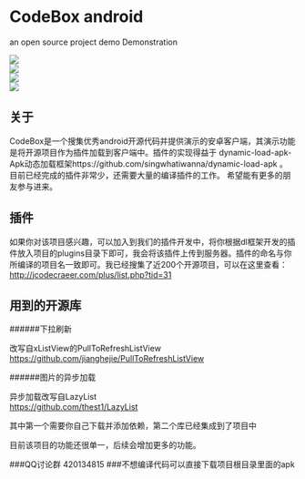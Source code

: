 CodeBox android
=======

an open source project demo Demonstration

![](https://github.com/jianghejie/CodeBox/blob/master/screenshots/device-2014-12-02-152750.png)  
![](https://github.com/jianghejie/CodeBox/blob/master/screenshots/device-2014-12-02-152805.png)  
![](https://github.com/jianghejie/CodeBox/blob/master/screenshots/device-2014-12-02-152814.png)  
![](https://github.com/jianghejie/CodeBox/blob/master/screenshots/device-2014-12-02-152827.png)  

关于
------- 
CodeBox是一个搜集优秀android开源代码并提供演示的安卓客户端，其演示功能是将开源项目作为插件加载到客户端中。插件的实现得益于
dynamic-load-apk-Apk动态加载框架https://github.com/singwhatiwanna/dynamic-load-apk   。
目前已经完成的插件非常少，还需要大量的编译插件的工作。
希望能有更多的朋友参与进来。

插件
-------
如果你对该项目感兴趣，可以加入到我们的插件开发中，将你根据dl框架开发的插件放入项目的plugins目录下即可，我会将该插件上传到服务器。插件的命名与你所编译的项目名一致即可。我已经搜集了近200个开源项目，可以在这里查看：http://jcodecraeer.com/plus/list.php?tid=31 



用到的开源库
------- 
######下拉刷新

改写自xListView的PullToRefreshListView   
https://github.com/jianghejie/PullToRefreshListView 

######图片的异步加载

异步加载改写自LazyList  
https://github.com/thest1/LazyList

其中第一个需要你自己下载并添加依赖，第二个库已经集成到了项目中

目前该项目的功能还很单一，后续会增加更多的功能。

###QQ讨论群 420134815
###不想编译代码可以直接下载项目根目录里面的apk
